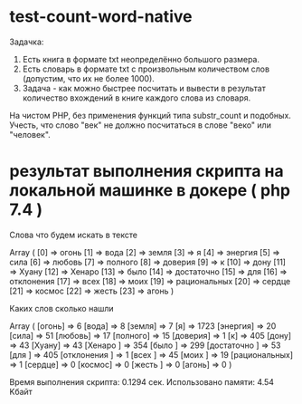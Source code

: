 # test-count-word-native

Задачка:

1. Есть книга в формате txt неопределённо большого размера.
2. Есть словарь в формате txt с произвольным количеством слов (допустим, что их не более 1000).
3. Задача - как можно быстрее посчитать и вывести в результат количество вхождений в книге каждого слова из словаря.

На чистом PHP, без применения функций типа substr_count и подобных.
Учесть, что слово "век" не должно посчитаться в слове "веко" или "человек".

# результат выполнения скрипта на локальной машинке в докере ( php 7.4 )

Слова что будем искать в тексте

Array
(
    [0] => огонь
    [1] => вода
    [2] => земля
    [3] => я
    [4] => энергия
    [5] => сила
    [6] => любовь
    [7] => полного
    [8] => доверия
    [9] => к
    [10] => дону
    [11] => Хуану
    [12] => Хенаро 
    [13] => было 
    [14] => достаточно 
    [15] => для 
    [16] => отклонения 
    [17] => всех 
    [18] => моих 
    [19] => рациональных
    [20] => сердце
    [21] => космос
    [22] => жесть 
    [23] => агонь
)

Каких слов сколько нашли

Array
(
    [огонь] => 6
    [вода] => 8
    [земля] => 7
    [я] => 1723
    [энергия] => 20
    [сила] => 51
    [любовь] => 17
    [полного] => 15
    [доверия] => 1
    [к] => 405
    [дону] => 43
    [Хуану] => 43
    [Хенаро ] => 354
    [было ] => 299
    [достаточно ] => 53
    [для ] => 405
    [отклонения ] => 1
    [всех ] => 45
    [моих ] => 19
    [рациональных] => 1
    [сердце] => 0
    [космос] => 0
    [жесть ] => 0
    [агонь] => 0
)


Время выполнения скрипта: 0.1294 сек.
Использовано памяти: 4.54 Kбайт